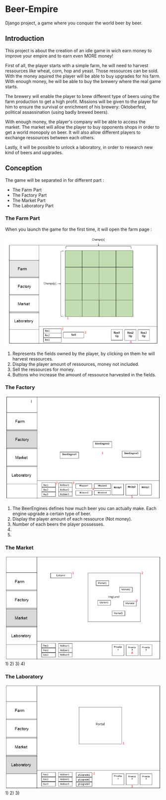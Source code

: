 # Beer-Empire
Django project, a game where you conquer the world beer by beer.

## Introduction
This project is about the creation of an idle game in wich earn money to improve your empire and to earn even MORE money!

First of all, the player starts with a simple farm, he will need to harvest ressources like wheat, corn, hop and yeast. Those ressources can be sold. With the money aquired the player will be able to buy upgrades for his farm. With enough money, he will be able to buy the brewery where the real game starts.

The brewery will enable the player to brew different type of beers using the farm production to get a high profit. Missions will be given to the player for him to ensure the survival or enrichment of his brewery: Oktoberfest, political assassination (using badly brewed beers).

With enough money, the player's company will be able to access the market. The market will allow the player to buy opponents shops in order to get a world monopoly on beer. It will also allow different players to exchange ressources between each others.

Lastly, it will be possible to unlock a laboratory, in order to research new kind of beers and upgrades.


## Conception
The game will be separated in for different part :
- The Farm Part
- The Factory Part
- The Market Part
- The Laboratory Part


### The Farm Part
When you launch the game for the first time, it will open the farm page :

![Alt Text](https://github.com/HE-Arc/Beer-Empire/blob/master/Image/ConceptionFarm.PNG)

1) Represents the fields owned by the player, by clicking on them he will harvest ressources.
2) Display the player amount of ressources, money not included.
3) Sell the ressources for money.
4) Buttons who increase the amount of ressource harvested in the fields.



### The Factory
![Alt_Text](https://github.com/HE-Arc/Beer-Empire/blob/master/Image/ConceptionFactory.PNG)

1) The BeerEngines defines how much beer you can actually make. Each engine upgrade a certain type of beer.
2) Display the player amount of each ressource (Not money).
3) Number of each beers the player possesses.
4)
5)

### The Market
![Alt_Text](https://github.com/HE-Arc/Beer-Empire/blob/master/Image/ConceptionMarket.PNG)
1)
2)
3)
4)

### The Laboratory
![Alt_Text](https://github.com/HE-Arc/Beer-Empire/blob/master/Image/ConceptionLaboratory.PNG)
1)
2)
3)
